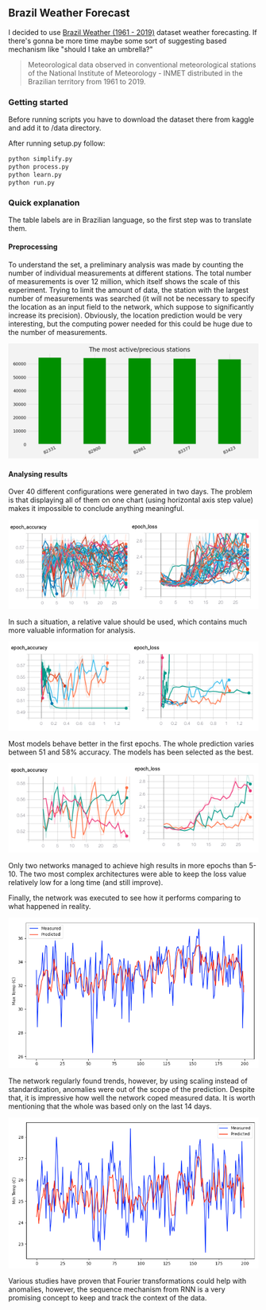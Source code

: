 ## Brazil Weather Forecast

I decided to use [Brazil Weather (1961 - 2019)](https://www.kaggle.com/saraivaufc/conventional-weather-stations-brazil)
dataset weather forecasting. If there's gonna be more time maybe some sort of suggesting based mechanism 
like "should I take an umbrella?"

> Meteorological data observed in conventional meteorological stations of the National Institute of 
> Meteorology - INMET distributed in the Brazilian territory from 1961 to 2019.

### Getting started

Before running scripts you have to download the dataset there from kaggle and add it to /data directory.

After running setup.py follow:
```console
python simplify.py
python process.py
python learn.py
python run.py
```

### Quick explanation

The table labels are in Brazilian language, so the first step was to translate them. 

#### Preprocessing

To understand the set, a preliminary analysis was made by counting the number of individual measurements 
at different stations. The total number of measurements is over 12 million, which itself shows the scale of this experiment. 
Trying to limit the amount of data, the station with the largest number of measurements was searched (it will 
not be necessary to specify the location as an input field to the network, which suppose to significantly 
increase its precision). Obviously, the location prediction would be very interesting, but the computing power 
needed for this could be huge due to the number of measurements.

![](docs/stations.png)

#### Analysing results

Over 40 different configurations were generated in two days. The problem is that displaying all of them on one chart
(using horizontal axis step value) makes it impossible to conclude anything meaningful.

![](docs/weather_all.png)

In such a situation, a relative value should be used, which contains much more valuable information for analysis.

![](docs/weather_all_relative.png)

Most models behave better in the first epochs. The whole prediction varies between 51 and 58% accuracy. The models
has been selected as the best.

![](docs/weather_best.png)

Only two networks managed to achieve high results in more epochs than 5-10. The two most complex architectures were
able to keep the loss value relatively low for a long time (and still improve).

Finally, the network was executed to see how it performs comparing to what happened in reality.

![](docs/weather_max.png)

The network regularly found trends, however, by using scaling instead of standardization, anomalies were out of the 
scope of the prediction. Despite that, it is impressive how well the network coped measured data. It is worth 
mentioning that the whole was based only on the last 14 days.

![](docs/weather_min.png)

Various studies have proven that Fourier transformations could help with anomalies, however, the sequence
mechanism from RNN is a very promising concept to keep and track the context of the data.